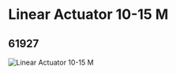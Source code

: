 # Linear Actuator 10-15 M
## 61927
![Linear Actuator 10-15 M](https://lc-www-live-s.legocdn.com/media/bricks/5/2/4528037.jpg)